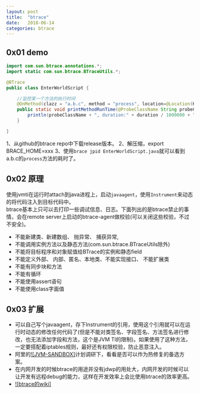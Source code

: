 ```yaml
---
layout: post
title:  "btrace"
date:   2018-06-14
categories: btrace
---
```


## 0x01 demo

```java
import com.sun.btrace.annotations.*;
import static com.sun.btrace.BTraceUtils.*;

@BTrace
public class EnterWorldScript {

    //监控某一个方法的执行时间
    @OnMethod(clazz = "a.b.c", method = "process", location=@Location(Kind.RETURN))
    public static void printMethodRunTime(@ProbeClassName String probeClassName, @Duration long duration){
        println(probeClassName + ", duration:" + duration / 1000000 + " ms");
    }

}
```
1、从github的btrace repo中下载release版本。
2、解压缩，export BRACE_HOME=xxx
3、使用`brace jpid EnterWorldScript.java`就可以看到a.b.c的`process`方法的耗时了。

## 0x02 原理
使用jvmti在运行时attach到java进程上，启动`javaagent`，使用`Instrument`来动态的将代码注入到目标代码中。<br>
btrace基本上只可以去打印一些调试信息、日志。下面列出的是btrace禁止的事情，会在remote server上启动的btrace-agent做校验(可以关闭这些校验，不过不安全)。
* 不能新建类、新建数组、 抛异常、 捕获异常,
* 不能调用实例方法以及静态方法(com.sun.btrace.BTraceUtils除外)
* 不能将目标程序和对象赋值给BTrace的实例和静态field
* 不能定义外部、 内部、匿名、本地类、不能实现接口、 不能扩展类
* 不能有同步块和方法
* 不能有循环
* 不能使用assert语句
* 不能使用class字面值

## 0x03 扩展
* 可以自己写个javaagent，存下Instrument的引用，使用这个引用就可以在运行时动态的修改任何代码了(但是不能对类签名、字段签名、方法签名进行修改，也无法添加字段和方法，这个是JVM TI的限制)。如果使用了这种方法，一定要搭配着iptables规则，最好还有权限校验，防止恶意注入。
* 阿里的[![JVM-SANDBOX]](https://github.com/alibaba/jvm-sandbox)计划调研下，看看是否可以作为热修复的备选方案。
* 在内网开发的时候btrace的用途并没有jdwp的用处大，内网开发的时候可以让开发有远程debug的能力，这样在开发效率上会比使用btrace的效率更高。
* [![btrace的wiki]](https://github.com/btraceio/btrace/wiki)